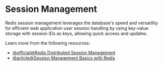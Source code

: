# Session Management

Redis session management leverages the database's speed and versatility for efficient web application user session handling by using key-value storage with session IDs as keys, allowing quick access and updates.

Learn more from the following resources:

- [@official@Redis Distributed Session Management](https://redis.io/solutions/session-management/)
- [@article@Session Management Basics with Redis](https://dev.to/koshirok096/session-management-basics-with-redis-2o2e)